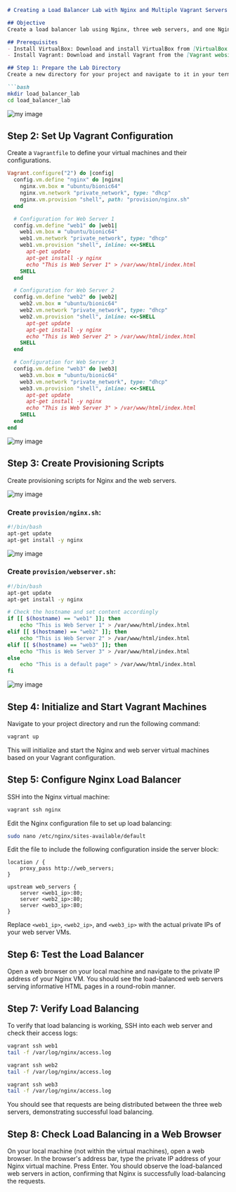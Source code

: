 ```markdown
# Creating a Load Balancer Lab with Nginx and Multiple Vagrant Servers

## Objective
Create a load balancer lab using Nginx, three web servers, and one Nginx server. The web servers should host informative HTML webpages.

## Prerequisites
- Install VirtualBox: Download and install VirtualBox from [VirtualBox's official website](https://www.virtualbox.org/).
- Install Vagrant: Download and install Vagrant from the [Vagrant website](https://www.vagrantup.com/).

## Step 1: Prepare the Lab Directory
Create a new directory for your project and navigate to it in your terminal. This directory will contain the Vagrant configuration files.

```bash
mkdir load_balancer_lab
cd load_balancer_lab
```
![my image](https://github.com/jayymeg/Networking_Fundamentals/blob/master/load%20balancer%20lab/step%201-2.png)

## Step 2: Set Up Vagrant Configuration
Create a `Vagrantfile` to define your virtual machines and their configurations.

```ruby
Vagrant.configure("2") do |config|
  config.vm.define "nginx" do |nginx|
    nginx.vm.box = "ubuntu/bionic64"
    nginx.vm.network "private_network", type: "dhcp"
    nginx.vm.provision "shell", path: "provision/nginx.sh"
  end

  # Configuration for Web Server 1
  config.vm.define "web1" do |web1|
    web1.vm.box = "ubuntu/bionic64"
    web1.vm.network "private_network", type: "dhcp"
    web1.vm.provision "shell", inline: <<-SHELL
      apt-get update
      apt-get install -y nginx
      echo "This is Web Server 1" > /var/www/html/index.html
    SHELL
  end

  # Configuration for Web Server 2
  config.vm.define "web2" do |web2|
    web2.vm.box = "ubuntu/bionic64"
    web2.vm.network "private_network", type: "dhcp"
    web2.vm.provision "shell", inline: <<-SHELL
      apt-get update
      apt-get install -y nginx
      echo "This is Web Server 2" > /var/www/html/index.html
    SHELL
  end

  # Configuration for Web Server 3
  config.vm.define "web3" do |web3|
    web3.vm.box = "ubuntu/bionic64"
    web3.vm.network "private_network", type: "dhcp"
    web3.vm.provision "shell", inline: <<-SHELL
      apt-get update
      apt-get install -y nginx
      echo "This is Web Server 3" > /var/www/html/index.html
    SHELL
  end
end
```
![my image](https://github.com/jayymeg/Networking_Fundamentals/blob/master/load%20balancer%20lab/step%202.png)

## Step 3: Create Provisioning Scripts
Create provisioning scripts for Nginx and the web servers.

![my image](https://github.com/jayymeg/Networking_Fundamentals/blob/master/load%20balancer%20lab/step%203.png)

### Create `provision/nginx.sh`:

```bash
#!/bin/bash
apt-get update
apt-get install -y nginx
```
![my image](https://github.com/jayymeg/Networking_Fundamentals/blob/master/load%20balancer%20lab/step%203(1).png)

### Create `provision/webserver.sh`:

```bash
#!/bin/bash
apt-get update
apt-get install -y nginx

# Check the hostname and set content accordingly
if [[ $(hostname) == "web1" ]]; then
    echo "This is Web Server 1" > /var/www/html/index.html
elif [[ $(hostname) == "web2" ]]; then
    echo "This is Web Server 2" > /var/www/html/index.html
elif [[ $(hostname) == "web3" ]]; then
    echo "This is Web Server 3" > /var/www/html/index.html
else
    echo "This is a default page" > /var/www/html/index.html
fi
```
![my image](https://github.com/jayymeg/Networking_Fundamentals/blob/master/load%20balancer%20lab/step%203(2).png)

## Step 4: Initialize and Start Vagrant Machines
Navigate to your project directory and run the following command:

```bash
vagrant up
```

This will initialize and start the Nginx and web server virtual machines based on your Vagrant configuration.

## Step 5: Configure Nginx Load Balancer
SSH into the Nginx virtual machine:

```bash
vagrant ssh nginx
```

Edit the Nginx configuration file to set up load balancing:

```bash
sudo nano /etc/nginx/sites-available/default
```

Edit the file to include the following configuration inside the server block:

```nginx
location / {
    proxy_pass http://web_servers;
}

upstream web_servers {
    server <web1_ip>:80;
    server <web2_ip>:80;
    server <web3_ip>:80;
}
```

Replace `<web1_ip>`, `<web2_ip>`, and `<web3_ip>` with the actual private IPs of your web server VMs.

## Step 6: Test the Load Balancer
Open a web browser on your local machine and navigate to the private IP address of your Nginx VM. You should see the load-balanced web servers serving informative HTML pages in a round-robin manner.

## Step 7: Verify Load Balancing
To verify that load balancing is working, SSH into each web server and check their access logs:

```bash
vagrant ssh web1
tail -f /var/log/nginx/access.log

vagrant ssh web2
tail -f /var/log/nginx/access.log

vagrant ssh web3
tail -f /var/log/nginx/access.log
```

You should see that requests are being distributed between the three web servers, demonstrating successful load balancing.

## Step 8: Check Load Balancing in a Web Browser
On your local machine (not within the virtual machines), open a web browser. In the browser's address bar, type the private IP address of your Nginx virtual machine. Press Enter. You should observe the load-balanced web servers in action, confirming that Nginx is successfully load-balancing the requests.
```
